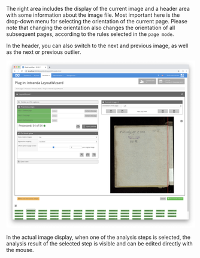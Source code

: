 The right area includes the display of the current image and a header area with some information about the image file. Most important here is the drop-down menu for selecting the orientation of the current page. Please note that changing the orientation also changes the orientation of all subsequent pages, according to the rules selected in the `page mode`.

In the header, you can also switch to the next and previous image, as well as the next or previous outlier.

![Image display of a selected analysis step](images/goobi-plugin-step-layoutwizzard_screen_08.png)

In the actual image display, when one of the analysis steps is selected, the analysis result of the selected step is visible and can be edited directly with the mouse.